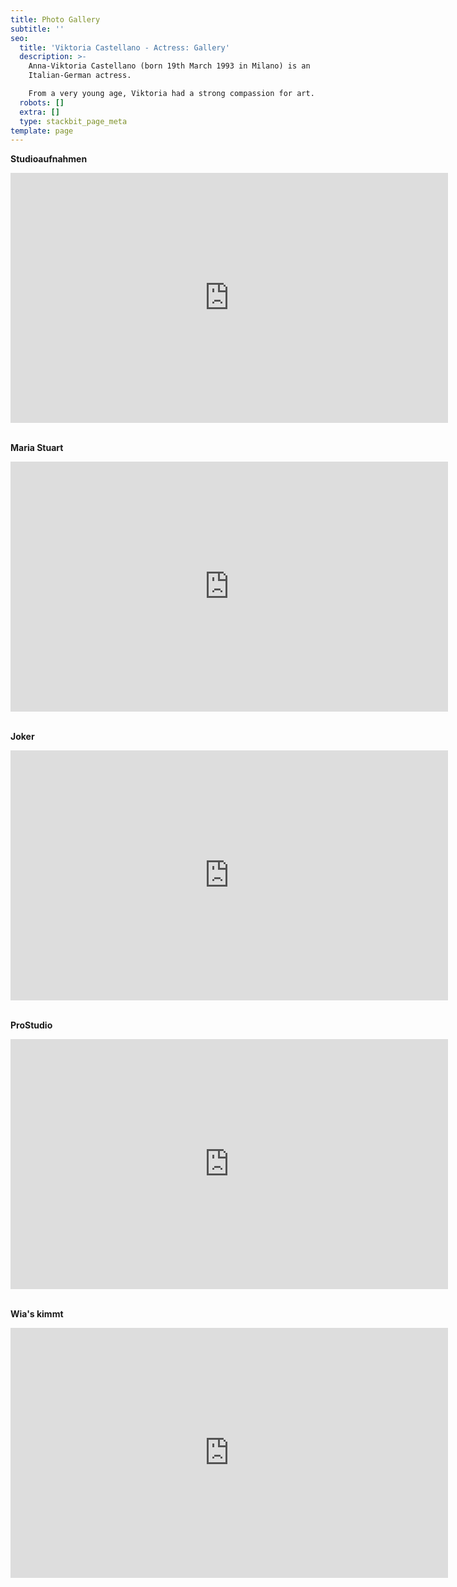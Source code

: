 ```yaml
---
title: Photo Gallery
subtitle: ''
seo:
  title: 'Viktoria Castellano - Actress: Gallery'
  description: >-
    Anna-Viktoria Castellano (born 19th March 1993 in Milano) is an
    Italian-German actress.

    From a very young age, Viktoria had a strong compassion for art.
  robots: []
  extra: []
  type: stackbit_page_meta
template: page
---
```

**Studioaufnahmen**

<iframe src="https://albumizr.com/a/QrEi" scrolling="no" frameborder="0" allowfullscreen width="700" height="400"></iframe><br />

<br />

**Maria Stuart**

<iframe src="https://albumizr.com/a/4pS8" scrolling="no" frameborder="0" allowfullscreen width="700" height="400"></iframe><br />

<br />

**Joker**

<iframe src="https://albumizr.com/a/RObH" scrolling="no" frameborder="0" allowfullscreen width="700" height="400"></iframe><br />

<br />

**ProStudio**

<iframe src="https://albumizr.com/a/jQWn" scrolling="no" frameborder="0" allowfullscreen width="700" height="400"></iframe><br />

<br />

**Wia's kimmt**

<iframe src="https://albumizr.com/a/Yc6N" scrolling="no" frameborder="0" allowfullscreen width="700" height="400"></iframe>
